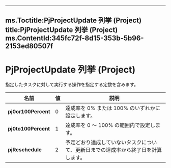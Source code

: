 

---
ms.Toctitle:PjProjectUpdate 列挙 (Project)
title:PjProjectUpdate 列挙 (Project)
ms.ContentId:345fc72f-8d15-353b-5b96-2153ed80507f
---
# PjProjectUpdate 列挙 (Project)




指定したタスクに対して実行する操作を指定する定数を含みます。

|**名前**|**値**|**説明**|
|---|---|---|
|**pj0or100Percent**|0|達成率を 0% または 100% のいずれかに設定します。|
|**pj0to100Percent**|1|達成率を 0 ～ 100% の範囲内で設定します。|
|**pjReschedule**|2|予定どおり達成していないタスクについて、更新日までの達成率から終了日を計算します。|




